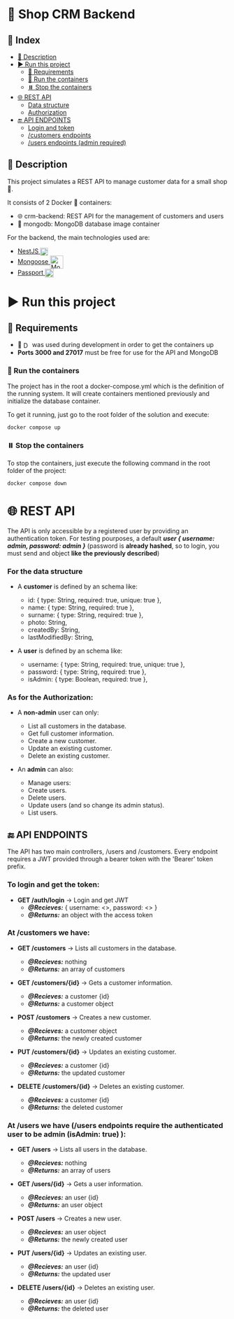 # 🛒 Shop CRM Backend

## 📌 Index

- [📝 Description](#-description)
- [▶️ Run this project](#%EF%B8%8F-run-this-project)
  - [🔧 Requirements](#-requirements)
  - [🐳 Run the containers](#-run-the-containers)
  - [⏸️ Stop the containers](#%EF%B8%8F-stop-the-containers)
- [🌐 REST API](#-rest-api)
  - [Data structure](#for-the-data-structure)
  - [Authorization](#as-for-the-authorization)
- [🔚 API ENDPOINTS](#-api-endpoints)
  - [Login and token](#to-login-and-get-the-token)
  - [/customers endpoints](#at-customers-we-have)
  - [/users endpoints (admin required)](#at-users-we-have-users-endpoints-require-the-authenticated-user-to-be-admin-isadmin-true)

## 📝 Description

This project simulates a REST API to manage customer data for a small shop 🛒.

It consists of 2 Docker 🐳 containers:

- 🌐 crm-backend: REST API for the management of customers and users
- 💾 mongodb: MongoDB database image container

For the backend, the main technologies used are:

- [NestJS <img src="https://nestjs.com/img/logo-small.svg" width="18" style="vertical-align:middle;" alt="Nest Logo" />](http://nestjs.com/ "NestJS's Homepage")
- [Mongoose <img src="https://avatars.githubusercontent.com/u/7552965?s=280&v=4" width="30" style="vertical-align:middle;" alt="Mongoose Logo" />](https://mongoosejs.com/ "Mongoose's Homepage")
- [Passport <img src="https://cdn.glitch.me/project-avatar/0d184ee3-fd8d-4b94-acf4-b4e686e57375.png" width="20" style="vertical-align:middle;" alt="Passport Logo" />](https://www.passportjs.org/ "Passport's Homepage")

# ▶️ Run this project

## 🔧 Requirements

- 🐳 <a href="https://www.docker.com/products/docker-desktop/" target="_blank"><img style="vertical-align:middle;" src="https://img.shields.io/badge/Docker-v20.10.17-green" alt="Docker version 20.10.17" height="16"/></a> was used during development in order to get the containers up
- **Ports 3000 and 27017** must be free for use for the API and MongoDB

### 🐳 Run the containers

The project has in the root a docker-compose.yml which is the definition of the running system. It will create containers mentioned previously and initialize the database container.

To get it running, just go to the root folder of the solution and execute:

```
docker compose up
```

### ⏸️ Stop the containers

To stop the containers, just execute the following command in the root folder of the project:

```
docker compose down
```

# 🌐 REST API

The API is only accessible by a registered user by providing an authentication token. For testing pourposes, a default **_user { username: admin, password: admin }_** (password is **already hashed**, so to login, you must send and object **like the previously described**)

### For the data structure

- A **customer** is defined by an schema like:

  - id: { type: String, required: true, unique: true },
  - name: { type: String, required: true },
  - surname: { type: String, required: true },
  - photo: String,
  - createdBy: String,
  - lastModifiedBy: String,

- A **user** is defined by an schema like:

  - username: { type: String, required: true, unique: true },
  - password: { type: String, required: true },
  - isAdmin: { type: Boolean, required: true },

### As for the Authorization:

- A **non-admin** user can only:

  - List all customers in the database.
  - Get full customer information.
  - Create a new customer.
  - Update an existing customer.
  - Delete an existing customer.

- An **admin** can also:

  - Manage users:
  - Create users.
  - Delete users.
  - Update users (and so change its admin status).
  - List users.

## 🔚 API ENDPOINTS

The API has two main controllers, /users and /customers. Every endpoint requires a JWT provided through a bearer token with the 'Bearer' token prefix.

### To login and get the token:

- **GET /auth/login** -> Login and get JWT
  - **_@Recieves:_** { username: <>, password: <> }
  - **_@Returns:_** an object with the access token

### At /customers we have:

- **GET /customers** -> Lists all customers in the database.

  - **_@Recieves:_** nothing
  - **_@Returns:_** an array of customers

- **GET /customers/{id}** -> Gets a customer information.

  - **_@Recieves:_** a customer {id}
  - **_@Returns:_** a customer object

- **POST /customers** -> Creates a new customer.

  - **_@Recieves:_** a customer object
  - **_@Returns:_** the newly created customer

- **PUT /customers/{id}** -> Updates an existing customer.

  - **_@Recieves:_** a customer {id}
  - **_@Returns:_** the updated customer

- **DELETE /customers/{id}** -> Deletes an existing customer.
  - **_@Recieves:_** a customer {id}
  - **_@Returns:_** the deleted customer

### At /users we have (/users endpoints require the authenticated user to be admin (isAdmin: true) ):

- **GET /users** -> Lists all users in the database.

  - **_@Recieves:_** nothing
  - **_@Returns:_** an array of users

- **GET /users/{id}** -> Gets a user information.

  - **_@Recieves:_** an user {id}
  - **_@Returns:_** an user object

- **POST /users** -> Creates a new user.

  - **_@Recieves:_** an user object
  - **_@Returns:_** the newly created user

- **PUT /users/{id}** -> Updates an existing user.

  - **_@Recieves:_** an user {id}
  - **_@Returns:_** the updated user

- **DELETE /users/{id}** -> Deletes an existing user.
  - **_@Recieves:_** an user {id}
  - **_@Returns:_** the deleted user
